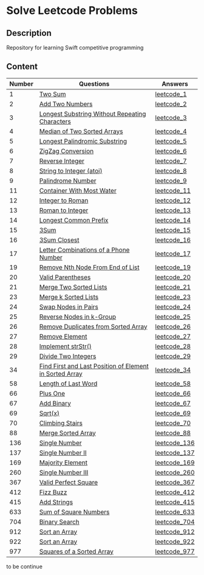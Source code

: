 # Solve Leetcode Problems

## Description

Repository for learning Swift competitive programming

## Content

| Number | Questions | Answers |
| ------ | --------- | ------- |
| 1      | [Two Sum](https://leetcode.com/problems/two-sum/) | [leetcode_1](https://github.com/crane-hiromu/Training_Programming_Swift/blob/master/leetcode/leetcode_1.playground/Contents.swift) |
| 2      |  [Add Two Numbers](https://leetcode.com/problems/add-two-numbers/) | [leetcode_2](https://github.com/crane-hiromu/Training_Programming_Swift/blob/master/leetcode/leetcode_2.playground/Contents.swift) |
| 3      |  [Longest Substring Without Repeating Characters](https://leetcode.com/problems/longest-substring-without-repeating-characters/)  | [leetcode_3](https://github.com/crane-hiromu/Training_Programming_Swift/blob/master/leetcode/leetcode_3.playground/Contents.swift)  |
| 4      |  [Median of Two Sorted Arrays](https://leetcode.com/problems/median-of-two-sorted-arrays/)  | [leetcode_4](https://github.com/crane-hiromu/Training_Programming_Swift/blob/master/leetcode/leetcode_4.playground/Contents.swift)  |
| 5      |  [Longest Palindromic Substring](https://leetcode.com/problems/longest-palindromic-substring/)  | [leetcode_5](https://github.com/crane-hiromu/Training_Programming_Swift/blob/master/leetcode/leetcode_5.playground/Contents.swift)  |
| 6      |  [ZigZag Conversion](https://leetcode.com/problems/zigzag-conversion/)  | [leetcode_6](https://github.com/crane-hiromu/Training_Programming_Swift/blob/master/leetcode/leetcode_6.playground/Contents.swift)  |
| 7      |  [Reverse Integer](https://leetcode.com/problems/reverse-integer/)  | [leetcode_7](https://github.com/crane-hiromu/Training_Programming_Swift/blob/master/leetcode/leetcode_7.playground/Contents.swift)  |
| 8     |  [String to Integer (atoi)](https://leetcode.com/problems/string-to-integer-atoi/)  | [leetcode_8](https://github.com/crane-hiromu/Training_Programming_Swift/blob/master/leetcode/leetcode_8.playground/Contents.swift)  |
| 9      |  [Palindrome Number](https://leetcode.com/problems/palindrome-number/)  | [leetcode_9](https://github.com/crane-hiromu/Training_Programming_Swift/blob/master/leetcode/leetcode_9.playground/Contents.swift)  |
| 11      |  [Container With Most Water](https://leetcode.com/problems/container-with-most-water/)  | [leetcode_11](https://github.com/crane-hiromu/Training_Programming_Swift/blob/master/leetcode/leetcode_11.playground/Contents.swift)  |
| 12      |  [Integer to Roman](https://leetcode.com/problems/integer-to-roman/)  | [leetcode_12](https://github.com/crane-hiromu/Training_Programming_Swift/blob/master/leetcode/leetcode_12.playground/Contents.swift)  |
| 13      |  [Roman to Integer](https://leetcode.com/problems/roman-to-integer/)  | [leetcode_13](https://github.com/crane-hiromu/Training_Programming_Swift/blob/master/leetcode/leetcode_13.playground/Contents.swift)  |
| 14      |  [Longest Common Prefix](https://leetcode.com/problems/longest-common-prefix/)  | [leetcode_14](https://github.com/crane-hiromu/Training_Programming_Swift/blob/master/leetcode/leetcode_14.playground/Contents.swift)  |
| 15      |  [3Sum](https://leetcode.com/problems/3sum/)  | [leetcode_15](https://github.com/crane-hiromu/Training_Programming_Swift/blob/master/leetcode/leetcode_15.playground/Contents.swift)  |
| 16      |  [3Sum Closest](https://leetcode.com/problems/3sum-closest/)  | [leetcode_16](https://github.com/crane-hiromu/Training_Programming_Swift/blob/master/leetcode/leetcode_16.playground/Contents.swift)  |
| 17      |  [Letter Combinations of a Phone Number](https://leetcode.com/problems/letter-combinations-of-a-phone-number/)  | [leetcode_17](https://github.com/crane-hiromu/Training_Programming_Swift/blob/master/leetcode/leetcode_17.playground/Contents.swift)  |
| 19      |  [Remove Nth Node From End of List](https://leetcode.com/problems/remove-nth-node-from-end-of-list/)  | [leetcode_19](https://github.com/crane-hiromu/Training_Programming_Swift/blob/master/leetcode/leetcode_19.playground/Contents.swift)  |
| 20      |  [Valid Parentheses](https://leetcode.com/problems/valid-parentheses/)  | [leetcode_20](https://github.com/crane-hiromu/Training_Programming_Swift/blob/master/leetcode/leetcode_20.playground/Contents.swift)  |
| 21      |  [Merge Two Sorted Lists](https://leetcode.com/problems/merge-two-sorted-lists/)  | [leetcode_21](https://github.com/crane-hiromu/Training_Programming_Swift/blob/master/leetcode/leetcode_21.playground/Contents.swift)  |
| 23      |  [Merge k Sorted Lists](https://leetcode.com/problems/merge-k-sorted-lists/)  | [leetcode_23](https://github.com/crane-hiromu/Training_Programming_Swift/blob/master/leetcode/leetcode_23.playground/Contents.swift)  |
| 24      |  [Swap Nodes in Pairs](https://leetcode.com/problems/swap-nodes-in-pairs/)  | [leetcode_24](https://github.com/crane-hiromu/Training_Programming_Swift/blob/master/leetcode/leetcode_24.playground/Contents.swift)  |
| 25      |  [Reverse Nodes in k-Group](https://leetcode.com/problems/reverse-nodes-in-k-group/)  | [leetcode_25](https://github.com/crane-hiromu/Training_Programming_Swift/blob/master/leetcode/leetcode_25.playground/Contents.swift)  |
| 26      |  [Remove Duplicates from Sorted Array](https://leetcode.com/problems/remove-duplicates-from-sorted-array/)  | [leetcode_26](https://github.com/crane-hiromu/Training_Programming_Swift/blob/master/leetcode/leetcode_26.playground/Contents.swift)  |
| 27      |  [Remove Element](https://leetcode.com/problems/remove-element/)  | [leetcode_27](https://github.com/crane-hiromu/Training_Programming_Swift/blob/master/leetcode/leetcode_27.playground/Contents.swift)  |
| 28      |  [Implement strStr()](https://leetcode.com/problems/implement-strstr/)  | [leetcode_28](https://github.com/crane-hiromu/Training_Programming_Swift/blob/master/leetcode/leetcode_28.playground/Contents.swift)  |
| 29      |  [Divide Two Integers](https://leetcode.com/problems/divide-two-integers/)  | [leetcode_29](https://github.com/crane-hiromu/Training_Programming_Swift/blob/master/leetcode/leetcode_29.playground/Contents.swift)  |
| 34      |  [Find First and Last Position of Element in Sorted Array](https://leetcode.com/problems/find-first-and-last-position-of-element-in-sorted-array/)  | [leetcode_34](https://github.com/crane-hiromu/Training_Programming_Swift/blob/master/leetcode/leetcode_34.playground/Contents.swift)  |
| 58      |  [Length of Last Word](https://leetcode.com/problems/length-of-last-word/)  | [leetcode_58](https://github.com/crane-hiromu/Training_Programming_Swift/blob/master/leetcode/leetcode_58.playground/Contents.swift)  |
| 66      |  [Plus One](https://leetcode.com/problems/plus-one/)  | [leetcode_66](https://github.com/crane-hiromu/Training_Programming_Swift/blob/master/leetcode/leetcode_66.playground/Contents.swift)  |
| 67      |  [Add Binary](https://leetcode.com/problems/add-binary/)  | [leetcode_67](https://github.com/crane-hiromu/Training_Programming_Swift/blob/master/leetcode/leetcode_67.playground/Contents.swift)  |
| 69      |  [Sqrt(x)](https://leetcode.com/problems/sqrtx/)  | [leetcode_69](https://github.com/crane-hiromu/Training_Programming_Swift/blob/master/leetcode/leetcode_69.playground/Contents.swift)  |
| 70      |  [Climbing Stairs](https://leetcode.com/problems/climbing-stairs/)  | [leetcode_70](https://github.com/crane-hiromu/Training_Programming_Swift/blob/master/leetcode/leetcode_70.playground/Contents.swift)  |
| 88      |  [Merge Sorted Array](https://leetcode.com/problems/merge-sorted-array/)  | [leetcode_88](https://github.com/crane-hiromu/Training_Programming_Swift/blob/master/leetcode/leetcode_88.playground/Contents.swift)  |
| 136      |  [Single Number](https://leetcode.com/problems/single-number/)  | [leetcode_136](https://github.com/crane-hiromu/Training_Programming_Swift/blob/master/leetcode/leetcode_136.playground/Contents.swift)  |
| 137      |  [Single Number II](https://leetcode.com/problems/single-number-ii/)  | [leetcode_137](https://github.com/crane-hiromu/Training_Programming_Swift/blob/master/leetcode/leetcode_137.playground/Contents.swift)  |
| 169      |  [Majority Element](https://leetcode.com/problems/majority-element/)  | [leetcode_169](https://github.com/crane-hiromu/Training_Programming_Swift/blob/master/leetcode/leetcode_169.playground/Contents.swift)  |
| 260      |  [Single Number III](https://leetcode.com/problems/single-number-iii/)  | [leetcode_260](https://github.com/crane-hiromu/Training_Programming_Swift/blob/master/leetcode/leetcode_260.playground/Contents.swift)  |
| 367      |  [Valid Perfect Square](https://leetcode.com/problems/valid-perfect-square/)  | [leetcode_367](https://github.com/crane-hiromu/Training_Programming_Swift/blob/master/leetcode/leetcode_367.playground/Contents.swift)  |
| 412      |  [Fizz Buzz](https://leetcode.com/problems/fizz-buzz/)  | [leetcode_412](https://github.com/crane-hiromu/Training_Programming_Swift/blob/master/leetcode/leetcode_412.playground/Contents.swift)  |
| 415      |  [Add Strings](https://leetcode.com/problems/add-strings/)  | [leetcode_415](https://github.com/crane-hiromu/Training_Programming_Swift/blob/master/leetcode/leetcode_415.playground/Contents.swift)  |
| 633      |  [Sum of Square Numbers](https://leetcode.com/problems/sum-of-square-numbers/)  | [leetcode_633](https://github.com/crane-hiromu/Training_Programming_Swift/blob/master/leetcode/leetcode_633.playground/Contents.swift)  |
| 704      |  [Binary Search](https://leetcode.com/problems/binary-search/)  | [leetcode_704](https://github.com/crane-hiromu/Training_Programming_Swift/blob/master/leetcode/leetcode_704.playground/Contents.swift)  |
| 912      |  [Sort an Array](https://leetcode.com/problems/sort-an-array/)  | [leetcode_912](https://github.com/crane-hiromu/Training_Programming_Swift/blob/master/leetcode/leetcode_912.playground/Contents.swift)  | 
| 922      |  [Sort an Array](https://leetcode.com/problems/sort-array-by-parity-ii/)  | [leetcode_922](https://github.com/crane-hiromu/Training_Programming_Swift/blob/master/leetcode/leetcode_922.playground/Contents.swift)  | 
| 977      |  [Squares of a Sorted Array](https://leetcode.com/problems/squares-of-a-sorted-array/)  | [leetcode_977](https://github.com/crane-hiromu/Training_Programming_Swift/blob/master/leetcode/leetcode_977.playground/Contents.swift)  | 


to be continue
